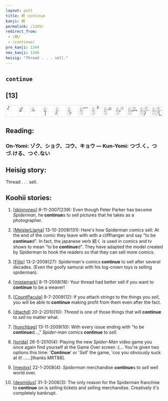 ```yaml
---
layout: post
title: 続 continue
kanji: 続
permalink: /1345/
redirect_from:
 - /続/
 - /continue/
pre_kanji: 1344
nex_kanji: 1346
heisig: "Thread . . . sell."
---
```


## `continue`

## [13]

<div class="stroke"><img src="../images/E7B69A.png" /></div>

## Reading:

### On-Yomi: ゾク、ショク、コウ、キョウ &mdash; Kun-Yomi: つづ.く、つづ.ける、つぐ.ない

## Heisig story:

Thread . . . sell.

## Koohii stories:

1) [<a href="http://kanji.koohii.com/profile/skinnyneo">skinnyneo</a>] 8-11-2007(239): Even though Peter Parker has become <em>Spiderman</em>, he<strong> continue</strong>s to sell pictures that he takes as a photographer.

2) [<a href="http://kanji.koohii.com/profile/MeisterLlama">MeisterLlama</a>] 13-10-2008(131): Here&#039;s how Spiderman comics sell: At the end of the comic they leave with with a cliffhanger and say &quot;to be<strong> continue</strong>d&quot;. In fact, the japanese verb 続く is used in comics and tv shows to mean &quot;to be<strong> continue</strong>d&quot;. They have adapted the model created by Spiderman to hook the readers so that they can sell more comics.

3) [<a href="http://kanji.koohii.com/profile/Filip">Filip</a>] 13-2-2008(27): Spiderman&#039;s comics<strong> continue</strong> to sell after several decades. (Even the goofy samurai with his log-crown toys is selling spiderman).

4) [<a href="http://kanji.koohii.com/profile/mistamark">mistamark</a>] 8-11-2008(18): Your thread had better sell if you want to<strong> continue</strong> to be a weaver!

5) [<a href="http://kanji.koohii.com/profile/CountPacula">CountPacula</a>] 9-7-2008(12): If you attach <em>strings</em> to the things you <em>sell</em>, you will be able to<strong> continue</strong> making profit from them even after the fact.

6) [<a href="http://kanji.koohii.com/profile/dtachd">dtachd</a>] 20-2-2010(10): <em>Thread</em> is one of those things that will<strong> continue</strong> to <em>sell</em> no matter what.

7) [<a href="http://kanji.koohii.com/profile/hunchbag">hunchbag</a>] 13-11-2009(10): With every issue ending with &quot;to be <strong>continue</strong>d...,&quot; <em>Spider-man</em> comics<strong> continue</strong> to <em>sell</em>.

8) [<a href="http://kanji.koohii.com/profile/torida">torida</a>] 26-5-2010(4): Playing the new <em>Spider-Man</em> video game you once again find yourself at the Game Over screen :(... You&#039;re given two options this time: &#039;<strong>Continue</strong>&#039; or &#039;<em>Sell</em>&#039; the game, &#039;cos you obviously suck at it! ......[thanks MRT88].

9) [<a href="http://kanji.koohii.com/profile/meolox">meolox</a>] 22-1-2008(4): <em>Spiderman</em> merchandise <strong>continue</strong>s to <em>sell</em> well world over.

10) [<a href="http://kanji.koohii.com/profile/desmidus">desmidus</a>] 31-3-2008(3): The only reason for the Spiderman franchise to<strong> continue</strong> on is selling tickets and selling merchandise. Creatively it&#039;s completely bankrupt.

